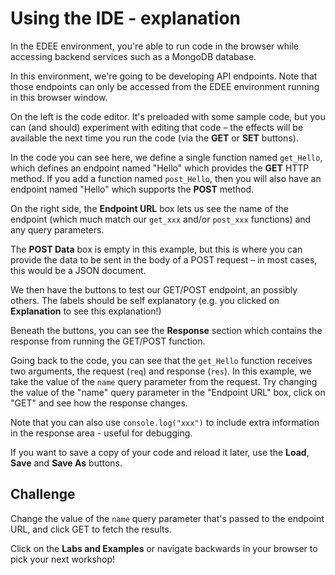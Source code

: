 # Using the IDE - explanation

In the EDEE environment, you're able to run code in the browser while accessing backend services such as a MongoDB database.

In this environment, we're going to be developing API endpoints. Note that those endpoints can only be accessed from the EDEE environment running in this browser window.

On the left is the code editor. It's preloaded with some sample code, but you can (and should) experiment with editing that code – the effects will be available the next time you run the code (via the **GET** or **SET** buttons).

In the code you can see here, we define a single function named `get_Hello`, which defines an endpoint named "Hello" which provides the **GET** HTTP method. If you add a function named `post_Hello`, then you will also have an endpoint named "Hello" which supports the **POST** method.

On the right side, the **Endpoint URL** box lets us see the name of the endpoint (which much match our `get_xxx` and/or `post_xxx` functions) and any query parameters.

The **POST Data** box is empty in this example, but this is where you can provide the data to be sent in the body of a POST request – in most cases, this would be a JSON document.

We then have the buttons to test our GET/POST endpoint, an possibly others. The labels should be self explanatory (e.g. you clicked on **Explanation** to see this explanation!)

Beneath the buttons, you can see the **Response** section which contains the response from running the GET/POST function.

Going back to the code, you can see that the `get_Hello` function receives two arguments, the request (`req`) and response (`res`). In this example, we take the value of the `name` query parameter from the request. Try changing the value of the "name" query parameter in the "Endpoint URL" box, click on "GET" and see how the response changes. 

Note that you can also use `console.log("xxx")` to include extra information in the response area - useful for debugging.

If you want to save a copy of your code and reload it later, use the **Load**, **Save** and **Save As** buttons.

## Challenge

Change the value of the `name` query parameter that's passed to the endpoint URL, and click GET to fetch the results.

Click on the **Labs and Examples** or navigate backwards in your browser to pick your next workshop!